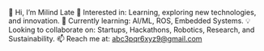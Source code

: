 👋 Hi, I’m Milind Late
👀 Interested in: Learning, exploring new technologies, and innovation.
🌱 Currently learning: AI/ML, ROS, Embedded Systems.
💡 Looking to collaborate on: Startups, Hackathons, Robotics, Research, and Sustainability.
📫 Reach me at: abc3pqr6xyz9@gmail.com
